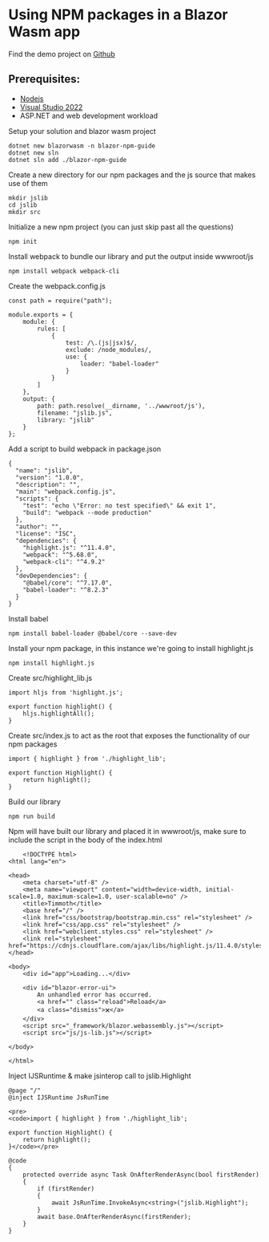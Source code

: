 Using NPM packages in a Blazor Wasm app
=======================================

Find the demo project on [Github](https://github.com/Timmoth/blazor-npm-guide)  
  
Prerequisites:
--------------------------------------------------------------------------------------------------

*   [Nodejs](https://nodejs.org/en/download/)
*   [Visual Studio 2022](https://visualstudio.microsoft.com/)
*   ASP.NET and web development workload

Setup your solution and blazor wasm project

    dotnet new blazorwasm -n blazor-npm-guide
    dotnet new sln
    dotnet sln add ./blazor-npm-guide
    

Create a new directory for our npm packages and the js source that makes use of them

    mkdir jslib
    cd jslib
    mkdir src
    

Initialize a new npm project (you can just skip past all the questions)

    npm init
    

Install webpack to bundle our library and put the output inside wwwroot/js

    npm install webpack webpack-cli
    

Create the webpack.config.js

    const path = require("path");
    
    module.exports = {
        module: {
            rules: [
                {
                    test: /\.(js|jsx)$/,
                    exclude: /node_modules/,
                    use: {
                        loader: "babel-loader"
                    }
                }
            ]
        },
        output: {
            path: path.resolve(__dirname, '../wwwroot/js'),
            filename: "jslib.js",
            library: "jslib"
        }
    };

Add a script to build webpack in package.json

    {
      "name": "jslib",
      "version": "1.0.0",
      "description": "",
      "main": "webpack.config.js",
      "scripts": {
        "test": "echo \"Error: no test specified\" && exit 1",
        "build": "webpack --mode production"
      },
      "author": "",
      "license": "ISC",
      "dependencies": {
        "highlight.js": "^11.4.0",
        "webpack": "^5.68.0",
        "webpack-cli": "^4.9.2"
      },
      "devDependencies": {
        "@babel/core": "^7.17.0",
        "babel-loader": "^8.2.3"
      }
    }
    

Install babel

    npm install babel-loader @babel/core --save-dev
    

Install your npm package, in this instance we're going to install highlight.js

    npm install highlight.js
    

Create src/highlight\_lib.js

    import hljs from 'highlight.js';
    
    export function highlight() {
        hljs.highlightAll();
    }

Create src/index.js to act as the root that exposes the functionality of our npm packages

    import { highlight } from './highlight_lib';
    
    export function Highlight() {
        return highlight();
    }

Build our library

    npm run build
    

Npm will have built our library and placed it in wwwroot/js, make sure to include the script in the body of the index.html

    
    
        <!DOCTYPE html>
    <html lang="en">
    
    <head>
        <meta charset="utf-8" />
        <meta name="viewport" content="width=device-width, initial-scale=1.0, maximum-scale=1.0, user-scalable=no" />
        <title>Timmoth</title>
        <base href="/" />
        <link href="css/bootstrap/bootstrap.min.css" rel="stylesheet" />
        <link href="css/app.css" rel="stylesheet" />
        <link href="webclient.styles.css" rel="stylesheet" />
        <link rel="stylesheet" href="https://cdnjs.cloudflare.com/ajax/libs/highlight.js/11.4.0/styles/default.min.css">
    </head>
    
    <body>
        <div id="app">Loading...</div>
    
        <div id="blazor-error-ui">
            An unhandled error has occurred.
            <a href="" class="reload">Reload</a>
            <a class="dismiss">🗙</a>
        </div>
        <script src="_framework/blazor.webassembly.js"></script>
        <script src="js/js-lib.js"></script>
    
    </body>
    
    </html>
    

Inject IJSRuntime & make jsinterop call to jslib.Highlight

    
    @page "/"
    @inject IJSRuntime JsRunTime
    
    <pre>
    <code>import { highlight } from './highlight_lib';
    
    export function Highlight() {
        return highlight();
    }</code></pre>
    
    @code
    {
        protected override async Task OnAfterRenderAsync(bool firstRender)
        {
            if (firstRender)
            {
                await JsRunTime.InvokeAsync<string>("jslib.Highlight");
            }
            await base.OnAfterRenderAsync(firstRender);
        }
    }
